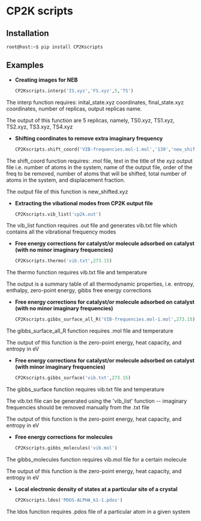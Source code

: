 # CP2K scripts
## Installation

```console
root@host:~$ pip install CP2Kscripts
```

## Examples

- **Creating images for NEB**

    ```python
    CP2Kscripts.interp('IS.xyz','FS.xyz',5,'TS')
    ```

The interp function requires: inital_state.xyz coordinates, final_state.xyz coordinates, number of replicas, output replicas name.

The output of this function are 5 replicas, namely, TS0.xyz, TS1.xyz, TS2.xyz, TS3.xyz, TS4.xyz



- **Shifting coordinates to remove extra imaginary frequency**

    ```python
    CP2Kscripts.shift_coord('VIB-frequencies.mol-1.mol','139','new_shifted.xyz',2,139,139,1)
    ```

The shift_coord function requires: .mol file, text in the title of the xyz output file i.e. number of atoms in the system, name of the output file, order of the freq to be removed, number of atoms that will be shifted, total number of atoms in the system, and displacement fraction.

The output file of this function is new_shifted.xyz 


- **Extracting the vibational modes from CP2K output file**

    ```python
    CP2Kscripts.vib_list('cp2k.out')
    ```

The vib_list function requires .out file and generates vib.txt file which contains all the vibrational frequency modes

- **Free energy corrections for catalyst/or molecule adsorbed on catalyst (with no minor imaginary frequencies)**

    ```python
    CP2Kscripts.thermo('vib.txt',273.15)
    ```

The thermo function requires vib.txt file and temperature

The output is a summary table of all thermodynamic properties, i.e. entropy, enthalpy, zero-point energy, gibbs free energy corrections
    
- **Free energy corrections for catalyst/or molecule adsorbed on catalyst (with no minor imaginary frequencies)**

    ```python
    CP2Kscripts.gibbs_surface_all_R('VIB-frequencies.mol-1.mol',273.15)
    ```

The gibbs_surface_all_R function requires .mol file and temperature

The output of this function is the zero-point energy, heat capacity, and entropy in eV 

- **Free energy corrections for  catalyst/or molecule adsorbed on catalyst (with minor imaginary frequencies)**

    ```python
    CP2Kscripts.gibbs_surface('vib.txt',273.15)
    ```

The gibbs_surface function requires vib.txt file and temperature

The vib.txt file can be generated using the 'vib_list' function -- imaginary frequencies should be removed manually from the .txt file

The output of this function is the zero-point energy, heat capacity, and entropy in eV 

- **Free energy corrections for molecules**

    ```python
    CP2Kscripts.gibbs_molecules('vib.mol')
    ```

The gibbs_molecules function requires vib.mol file for a certain molecule

The output of this function is the zero-point energy, heat capacity, and entropy in eV 

- **Local electronic density of states at a particular site of a crystal**

    ```python
    CP2Kscripts.ldos('PDOS-ALPHA_k1-1.pdos')
    ```
    
The ldos function requires .pdos file of a particular atom in a given system



